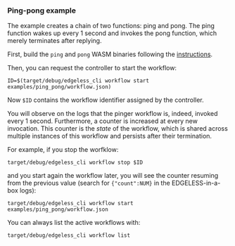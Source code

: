 ### Ping-pong example

The example creates a chain of two functions: ping and pong. The ping function
wakes up every 1 second and invokes the pong function, which merely terminates
after replying.

First, build the `ping` and `pong` WASM binaries following the [instructions](../../functions/README.md). 

Then, you can request the controller to start the workflow:

```
ID=$(target/debug/edgeless_cli workflow start examples/ping_pong/workflow.json)
```

Now `$ID` contains the workflow identifier assigned by the controller.

You will observe on the logs that the pinger workflow is, indeed, invoked every
1 second. Furthermore, a counter is increased at every new invocation. This
counter is the _state_ of the workflow, which is shared across multiple
instances of this workflow and persists after their termination.

For example, if you stop the worfklow:

```
target/debug/edgeless_cli workflow stop $ID
```

and you start again the workflow later, you will see the counter resuming from
the previous value (search for `{"count":NUM}` in the EDGELESS-in-a-box logs):

```
target/debug/edgeless_cli workflow start examples/ping_pong/workflow.json
```

You can always list the active workflows with:

```
target/debug/edgeless_cli workflow list
```